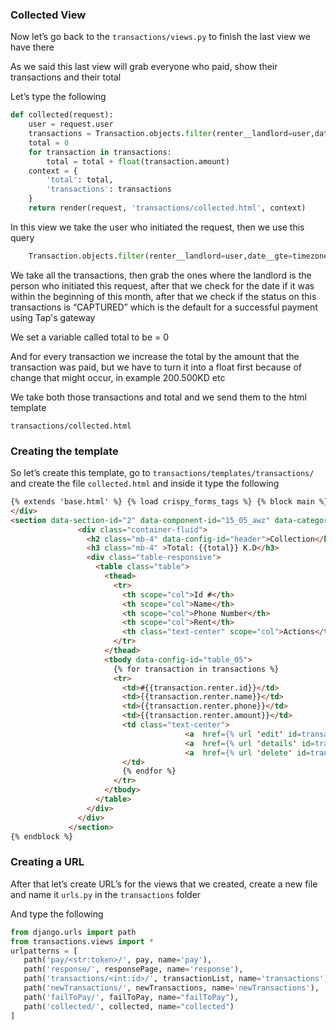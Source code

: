 ### Collected View

Now let’s go back to the `transactions/views.py` to finish the last view we have there

As we said this last view will grab everyone who paid, show their transactions and their total

Let’s type the following

```python
def collected(request):
    user = request.user
    transactions = Transaction.objects.filter(renter__landlord=user,date__gte=timezone.now().replace(day=1, hour=0, minute=0, second=0, microsecond=0)).filter(status="CAPTURED")
    total = 0
    for transaction in transactions:
        total = total + float(transaction.amount)
    context = {
        'total': total,
        'transactions': transactions
    }
    return render(request, 'transactions/collected.html', context)
```

In this view we take the user who initiated the request, then we use this query

```python
    Transaction.objects.filter(renter__landlord=user,date__gte=timezone.now().replace(day=1, hour=0, minute=0, second=0, microsecond=0)).filter(status="CAPTURED")
```

We take all the transactions, then grab the ones where the landlord is the person who initiated this request, after that we check for the date if it was within the beginning of this month, after that we check if the status on this transactions is “CAPTURED” which is the default for a successful payment using Tap's gateway

We set a variable called total to be = 0

And for every transaction we increase the total by the amount that the transaction was paid, but we have to turn it into a float first because of change that might occur, in example 200.500KD etc

We take both those transactions and total and we send them to the html template

`transactions/collected.html`

### Creating the template

So let’s create this template, go to `transactions/templates/transactions/` and create the file `collected.html` and inside it type the following

```html
{% extends 'base.html' %} {% load crispy_forms_tags %} {% block main %}
</div>
<section data-section-id="2" data-component-id="15_05_awz" data-category="admin" class="py-4">
               <div class="container-fluid">
                 <h2 class="mb-4" data-config-id="header">Collection</h2>
                 <h3 class="mb-4" >Total: {{total}} K.D</h3>
                 <div class="table-responsive">
                   <table class="table">
                     <thead>
                       <tr>
                         <th scope="col">Id #</th>
                         <th scope="col">Name</th>
                         <th scope="col">Phone Number</th>
                         <th scope="col">Rent</th>
                         <th class="text-center" scope="col">Actions</th>
                       </tr>
                     </thead>
                     <tbody data-config-id="table_05">
                       {% for transaction in transactions %}
                       <tr>
                         <td>#{{transaction.renter.id}}</td>
                         <td>{{transaction.renter.name}}</td>
                         <td>{{transaction.renter.phone}}</td>
                         <td>{{transaction.renter.amount}}</td>
                         <td class="text-center">
                                       <a  href={% url 'edit' id=transaction.renter.id %} class="btn btn-primary"><i class="fa fa-edit"></i></a>
                                       <a  href={% url 'details' id=transaction.renter.id %} class="btn btn-secondary"><i class="fa fa-info-circle"></i></a>
                                       <a  href={% url 'delete' id=transaction.renter.id %} class="btn btn-danger"><i class="fa fa-trash"></i></a>
                         </td>
                         {% endfor %}
                       </tr>
                     </tbody>
                   </table>
                 </div>
               </div>
             </section>
{% endblock %}
```

### Creating a URL

After that let’s create URL’s for the views that we created, create a new file and name it `urls.py` in the `transactions` folder

And type the following

```python
from django.urls import path
from transactions.views import *
urlpatterns = [
   path('pay/<str:token>/', pay, name='pay'),
   path('response/', responsePage, name='response'),
   path('transactions/<int:id>/', transactionList, name='transactions'),
   path('newTransactions/', newTransactions, name='newTransactions'),
   path('failToPay/', failToPay, name="failToPay"),
   path('collected/', collected, name="collected")
]
```
